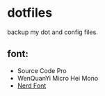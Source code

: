 # dotfiles
backup my dot and config files.

## font: 
- Source Code Pro
- WenQuanYi Micro Hei Mono
- [Nerd Font](https://github.com/ryanoasis/nerd-fonts)
